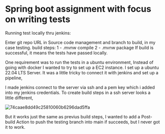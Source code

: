# Spring boot assignment with focus on writing tests

 Running test locally thru jenkins:

Enter git repo URL in Source code management and branch to build, in my case testing.
build steps:
1 - .mvnw compile
2 - .mvnw package
If build is successful, it means the tests have passed locally.

One requirement was to run the tests in a ubuntu environment, Instead of going with docker I wanted to try to set up a EC2 instance.
I set up a ubuntu 22.04 LTS Server.
It was a little tricky to connect it with jenkins and set up a pipeline,

I made jenkins connect to the server via ssh and a pem key which i added into my jenkins credentials.
To create build steps in a ssh server looks a little different, 


![74caae8dd49c25810060b6296dad5ffa](https://github.com/SiggeAlfredsson/UrbanMobility/assets/113336400/de47528d-9fc3-4e4a-8ad4-736fa8add28b)

But it works just the same as previus build steps, I wanted to add a Post-build Action to push the testing branch into main if succeeds, but I never got it to work.
